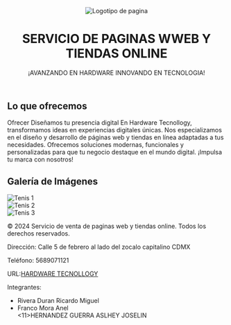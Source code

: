 <head>
    <title> HARDWARE TECNOLOGY 
</title>
<link rel="stylesheet" href="./estilos.css">
</head>
<body>
<header>
        <img src="logo.jpeg" alt="Logotipo de pagina" class="logo">
<h1>SERVICIO DE PAGINAS WWEB Y TIENDAS ONLINE</h1>
        <p>¡AVANZANDO EN HARDWARE INNOVANDO EN TECNOLOGIA!</p>
</header>

<main>
<section class="introduction">
<h2> Lo que ofrecemos </h2>
            <p>Ofrecer Diseñamos tu presencia digital
En Hardware Tecnollogy, transformamos ideas en experiencias digitales únicas. Nos especializamos en el diseño y desarrollo de páginas web y tiendas en línea adaptadas a tus necesidades. Ofrecemos soluciones modernas, funcionales y personalizadas para que tu negocio destaque en el mundo digital. ¡Impulsa tu marca con nosotros!

</p>
</section>

       

        

<section class="gallery">
<h2>Galería de Imágenes</h2>
<div class="gallery-container">
<div class="gallery-item">
                    <img src="https://s.tmimgcdn.com/scr/400x250/80000/epa-green-lite-tema-de-wordpress-sensible-al-medio-ambiente_80039-0-original.jpg" alt="Tenis 1">
</div>
<div class="gallery-item">
                    <img src="https://images.ctfassets.net/crb83veve8xb/6jPyULEBiMFgCO6BtD9zpa/395d8a78aa73ea708ebe3e7c2c899790/nordstorm.webp" alt="Tenis 2">
</div>
<div class="gallery-item">
                    <img src="https://www.clikisalud.net/wp-content/uploads/2014/04/sitio-adicciones-unam-h.jpg" alt="Tenis 3">
</div>
</div>
</section>



<footer>
        <p>&copy; 2024 Servicio de venta de paginas web y tiendas online. Todos los derechos reservados.</p>
<p>Dirección: Calle 5 de febrero al lado del zocalo capitalino CDMX</p>
<p>Teléfono: 5689071121</p>
        <p>URL:<a href="https://ricardomrd.github.io/Sitio-web-paginas/" target="_blank">HARDWARE TECNOLLOGY</a></p>
<p>Integrantes:</p>
<ul>
<li>Rivera Duran Ricardo Miguel</li>
<li>Franco Mora Anel</li>
            <11>HERNANDEZ GUERRA ASLHEY JOSELIN </11>
</ul>
</footer>
</body>
</html>
